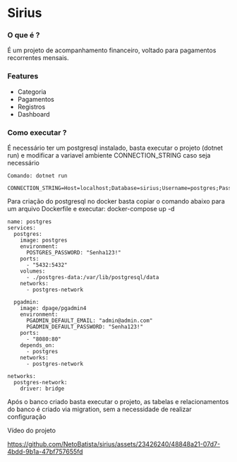 # Sirius

### O que é ?
É um projeto de acompanhamento financeiro, voltado para pagamentos recorrentes mensais.

### Features
* Categoria
* Pagamentos
* Registros
* Dashboard

### Como executar ?

É necessário ter um postgresql instalado, basta executar o projeto (dotnet run) e modificar a variavel ambiente CONNECTION_STRING caso seja necessário

```
Comando: dotnet run

CONNECTION_STRING=Host=localhost;Database=sirius;Username=postgres;Password=Senha123!
```

Para criação do postgresql no docker basta copiar o comando abaixo para um arquivo Dockerfile e executar: docker-compose up -d

```
name: postgres
services:
  postgres:
    image: postgres
    environment:
      POSTGRES_PASSWORD: "Senha123!"
    ports:
      - "5432:5432"
    volumes:
      - ./postgres-data:/var/lib/postgresql/data
    networks:
      - postgres-network
      
  pgadmin:
    image: dpage/pgadmin4
    environment:
      PGADMIN_DEFAULT_EMAIL: "admin@admin.com"
      PGADMIN_DEFAULT_PASSWORD: "Senha123!"
    ports:
      - "8080:80"
    depends_on:
      - postgres
    networks:
      - postgres-network

networks: 
  postgres-network:
    driver: bridge
```

Após o banco criado basta executar o projeto, as tabelas e relacionamentos do banco é criado via migration, sem a necessidade de realizar configuração

Vídeo do projeto

https://github.com/NetoBatista/sirius/assets/23426240/48848a21-07d7-4bdd-9b1a-47bf757655fd

